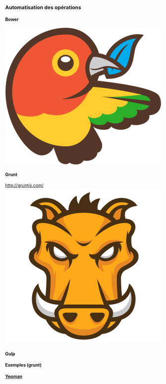 ### Automatisation des opérations
#### Bower
![bower logo](../app/images/slides/bower-logo.png)
#### Grunt
http://gruntjs.com/
![grunt logo](../app/images/slides/grunt.png)
#### Gulp
#### Exemples (grunt)
#### [Yeoman](http://yeoman.io/)